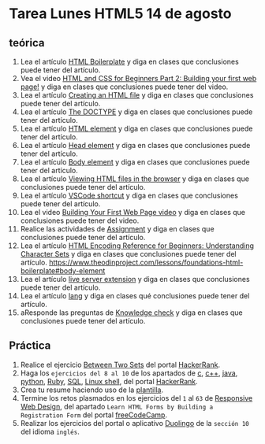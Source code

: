 # Tarea Lunes HTML5 14 de agosto

## teórica

1. Lea el artículo [HTML Boilerplate](https://www.theodinproject.com/lessons/foundations-html-boilerplate) y diga en clases que conclusiones puede tener del artículo.
2. Vea el video [HTML and CSS for Beginners Part 2: Building your first web page!](https://www.youtube.com/watch?v=V8UAEoOvqFg&list=PL4-IK0AVhVjM0xE0K2uZRvsM7LkIhsPT-&t=93s&ab_channel=KevinPowell) y diga en clases que conclusiones puede tener del video.
3. Lea el artículo [Creating an HTML file](https://www.theodinproject.com/lessons/foundations-html-boilerplate#creating-an-html-file) y diga en clases que conclusiones puede tener del artículo.
4. Lea el artículo [The DOCTYPE](https://www.theodinproject.com/lessons/foundations-html-boilerplate#the-doctype) y diga en clases que conclusiones puede tener del artículo.
5. Lea el artículo [HTML element](https://www.theodinproject.com/lessons/foundations-html-boilerplate#html-element) y diga en clases que conclusiones puede tener del artículo.
6. Lea el artículo [Head element](https://www.theodinproject.com/lessons/foundations-html-boilerplate#head-element) y diga en clases que conclusiones puede tener del artículo.
7. Lea el artículo [Body element](https://www.¿.com/lessons/foundations-html-boilerplate#body-element) y diga en clases que conclusiones puede tener del artículo.
8. Lea el artículo [Viewing HTML files in the browser](https://www.theodinproject.com/lessons/foundations-html-boilerplate#viewing-html-files-in-the-browser) y diga en clases que conclusiones puede tener del artículo.
9. Lea el artículo [VSCode shortcut](https://www.theodinproject.com/lessons/foundations-html-boilerplate#vscode-shortcut) y diga en clases que conclusiones puede tener del artículo.
10. Lea el video [Building Your First Web Page video](https://youtu.be/V8UAEoOvqFg?list=PL4-IK0AVhVjM0xE0K2uZRvsM7LkIhsPT-&t=93) y diga en clases que conclusiones puede tener del video.
11. Realice las actividades de [Assignment](https://www.theodinproject.com/lessons/foundations-html-boilerplate#assignment) y diga en clases que conclusiones puede tener del artículo.
12. Lea el artículo [HTML Encoding Reference for Beginners: Understanding Character Sets](https://www.positioniseverything.net/html-encoding/) y diga en clases que conclusiones puede tener del artículo.
https://www.theodinproject.com/lessons/foundations-html-boilerplate#body-element
13. Lea el artículo [live server extension](https://marketplace.visualstudio.com/items?itemName=ritwickdey.LiveServer) y diga en clases que conclusiones puede tener del artículo.
14. Lea el artículo [lang](https://developer.mozilla.org/en-US/docs/Web/HTML/Global_attributes/lang) y diga en clases qué conclusiones puede tener del artículo.
15. aResponde las preguntas de [Knowledge check](https://www.theodinproject.com/lessons/foundations-html-boilerplate#knowledge-check) y diga en clases que conclusiones puede tener del artículo.

## Práctica

1. Realice el ejercicio [Between Two Sets](https://www.hackerrank.com/challenges/between-two-sets/problem?isFullScreen=false) del portal [HackerRank](https://www.hackerrank.com/dashboard).
2. Haga los `ejercicios del 8 al 10` de los apartados de [c](https://www.hackerrank.com/domains/c), [c++](https://www.hackerrank.com/domains/cpp), [java](https://www.hackerrank.com/domains/java), [python](https://www.hackerrank.com/domains/python), [Ruby](https://www.hackerrank.com/domains/ruby), [SQL](https://www.hackerrank.com/domains/sql), [Linux shell](https://www.hackerrank.com/domains/shell), del portal [HackerRank](https://www.hackerrank.com/dashboard).
3. Crea tu resume haciendo uso de la [plantilla](https://docs.google.com/document/d/1jfUa4HGBDjt2peJPQ0Wg1YhdGkCoSysS6QMT4u8bCic/edit?usp=sharing).
4. Termine los retos plasmados en los ejercicios del `1` al `63` de [Responsive Web Design](https://www.freecodecamp.org/learn/2022/responsive-web-design/), del apartado `Learn HTML Forms by Building a Registration Form` del portal [freeCodeCamp](https://www.freecodecamp.org/learn/).
5. Realizar los ejercicios del portal o aplicativo [Duolingo](https://www.duolingo.com/learn) de la `sección 10` del idioma `inglés`.